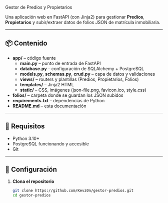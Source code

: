  Gestor de Predios y Propietarios

Una aplicación web en FastAPI (con Jinja2) para gestionar **Predios**, **Propietarios** y subir/extraer datos de folios JSON de matrícula inmobiliaria.

---

## 📦 Contenido

- **app/** – código fuente  
  - **main.py** – punto de entrada de FastAPI  
  - **database.py** – configuración de SQLAlchemy + PostgreSQL  
  - **models.py**, **schemas.py**, **crud.py** – capa de datos y validaciones  
  - **views/** – routers y plantillas (Predios, Propietarios, Folios)  
  - **templates/** – Jinja2 HTML  
  - **static/** – CSS, imágenes (json-file.png, favicon.ico, style.css)  
- **folios/** – carpeta donde se guardan los JSON subidos  
- **requirements.txt** – dependencias de Python  
- **README.md** – esta documentación  

---

## 🚀 Requisitos

- Python 3.10+  
- PostgreSQL funcionando y accesible  
- Git  

---

## 🔧 Configuración

1. **Clona el repositorio**  
   ```bash
   git clone https://github.com/Kevz0n/gestor-predios.git
   cd gestor-predios
